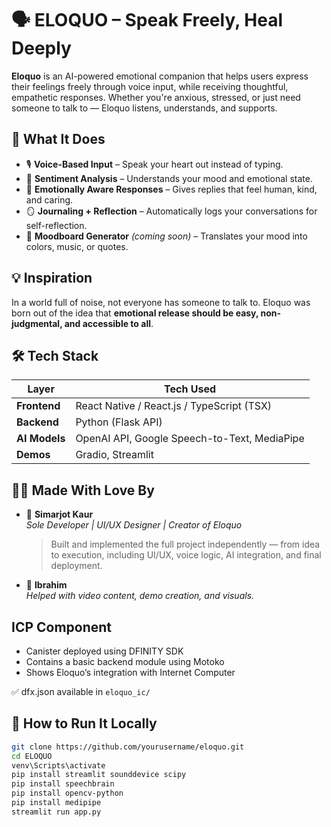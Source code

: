 # 🗣️ ELOQUO – Speak Freely, Heal Deeply

**Eloquo** is an AI-powered emotional companion that helps users express their feelings freely through voice input, while receiving thoughtful, empathetic responses. Whether you're anxious, stressed, or just need someone to talk to — Eloquo listens, understands, and supports.

## 🚀 What It Does

- 🎙️ **Voice-Based Input** – Speak your heart out instead of typing.
- 🧠 **Sentiment Analysis** – Understands your mood and emotional state.
- 💬 **Emotionally Aware Responses** – Gives replies that feel human, kind, and caring.
- 🪞 **Journaling + Reflection** – Automatically logs your conversations for self-reflection.
- 🎨 **Moodboard Generator** *(coming soon)* – Translates your mood into colors, music, or quotes.

## 💡 Inspiration

In a world full of noise, not everyone has someone to talk to. Eloquo was born out of the idea that **emotional release should be easy, non-judgmental, and accessible to all**.

## 🛠️ Tech Stack

| Layer        | Tech Used                                      |
|--------------|------------------------------------------------|
| **Frontend** | React Native / React.js / TypeScript (TSX)     |
| **Backend**  | Python (Flask API)                             |
| **AI Models**| OpenAI API, Google Speech-to-Text, MediaPipe   |
| **Demos**    | Gradio, Streamlit                              |


## 🧑‍💻 Made With Love By

- 🎯 **Simarjot Kaur**  
  *Sole Developer | UI/UX Designer | Creator of Eloquo*  
  > Built and implemented the full project independently — from idea to execution, including UI/UX, voice logic, AI integration, and final deployment.

- 🎥 **Ibrahim**  
  *Helped with video content, demo creation, and visuals.*

## ICP Component

- Canister deployed using DFINITY SDK
- Contains a basic backend module using Motoko
- Shows Eloquo’s integration with Internet Computer

✅ dfx.json available in `eloquo_ic/`  

## 📂 How to Run It Locally

```bash
git clone https://github.com/yourusername/eloquo.git
cd ELOQUO
venv\Scripts\activate
pip install streamlit sounddevice scipy
pip install speechbrain
pip install opencv-python
pip install medipipe
streamlit run app.py
